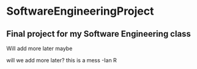 # SoftwareEngineeringProject
Final project for my Software Engineering class
-----------------------------------------------

Will add more later maybe

will we add more later? this is a mess
-Ian R